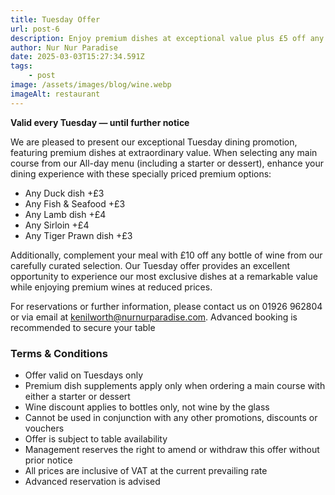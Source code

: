 ```yaml
---
title: Tuesday Offer
url: post-6
description: Enjoy premium dishes at exceptional value plus £5 off any bottle of wine
author: Nur Nur Paradise
date: 2025-03-03T15:27:34.591Z
tags:
    - post
image: /assets/images/blog/wine.webp
imageAlt: restaurant
---
```


**Valid every Tuesday — until further notice**

We are pleased to present our exceptional Tuesday dining promotion, featuring premium dishes at extraordinary value. When selecting any main course from our All-day menu (including a starter or dessert), enhance your dining experience with these specially priced premium options:

- Any Duck dish +£3
- Any Fish & Seafood +£3
- Any Lamb dish +£4
- Any Sirloin +£4
- Any Tiger Prawn dish +£3

Additionally, complement your meal with £10 off any bottle of wine from our carefully curated selection. Our Tuesday offer provides an excellent opportunity to experience our most exclusive dishes at a remarkable value while enjoying premium wines at reduced prices.

For reservations or further information, please contact us on 01926 962804 or via email at kenilworth@nurnurparadise.com. Advanced booking is recommended to secure your table

### Terms & Conditions

- Offer valid on Tuesdays only
- Premium dish supplements apply only when ordering a main course with either a starter or dessert
- Wine discount applies to bottles only, not wine by the glass
- Cannot be used in conjunction with any other promotions, discounts or vouchers
- Offer is subject to table availability
- Management reserves the right to amend or withdraw this offer without prior notice
- All prices are inclusive of VAT at the current prevailing rate
- Advanced reservation is advised
